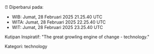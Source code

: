 ⏰ Diperbarui pada:
- WIB: Jumat, 28 Februari 2025 21.25.40 UTC
- WITA: Jumat, 28 Februari 2025 22.25.40 UTC
- WIT: Jumat, 28 Februari 2025 23.25.40 UTC

Kutipan Inspiratif:
"The great growling engine of change - technology."


Kategori: technology

